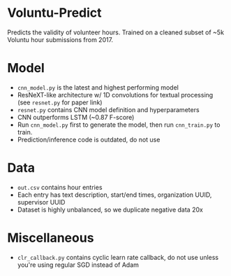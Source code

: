 # Voluntu-Predict
Predicts the validity of volunteer hours. Trained on a cleaned subset of ~5k Voluntu hour submissions from 2017.

# Model
- `cnn_model.py` is the latest and highest performing model
- ResNeXT-like architecture w/ 1D convolutions for textual processing (see `resnet.py` for paper link)
- `resnet.py` contains CNN model definition and hyperparameters
- CNN outperforms LSTM (~0.87 F-score)
- Run `cnn_model.py` first to generate the model, then run `cnn_train.py` to train.
- Prediction/inference code is outdated, do not use

# Data
- `out.csv` contains hour entries
- Each entry has text description, start/end times, organization UUID, supervisor UUID
- Dataset is highly unbalanced, so we duplicate negative data 20x

# Miscellaneous
- `clr_callback.py` contains cyclic learn rate callback, do not use unless you're using regular SGD instead of Adam
